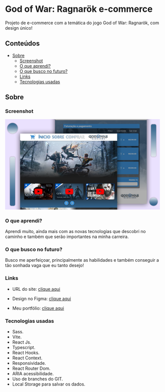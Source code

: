 # God of War: Ragnarök e-commerce

Projeto de e-commerce com a temática do jogo God of War: Ragnarök, com design único!

## Conteúdos

- [Sobre](#Sobre)
  - [Screenshot](#screenshot)
  - [O que aprendi?](#O-que-aprendi?)
  - [O que busco no futuro?](#O-que-busco-no-futuro?)
  - [Links](#links)
  - [Tecnologias usadas](#Tecnologias-usadas)

## Sobre

### Screenshot

![](/src/assets/images/screenshot/cartazGit.jpg)

### O que aprendi?

 Aprendi muito, ainda mais com as novas tecnologias que descobri no caminho e também que serão importantes na minha carreira.

### O que busco no futuro?

 Busco me aperfeiçoar, principalmente as habilidades e também conseguir a tão sonhada vaga que eu tanto desejo!

### Links

- URL do site: [clique aqui](https://godofwar-shop.vercel.app)

- Design no Figma: [clique aqui](https://www.figma.com/proto/fFnrpY4zrUWgRxo06TTjs1/god-of-war?page-id=0%3A1&node-id=1%3A4&viewport=384%2C445%2C1.13&scaling=scale-down&starting-point-node-id=1%3A4)

- Meu portfólio: [clique aqui](https://henriqueamascarin.vercel.app)

### Tecnologias usadas

- Sass.
- Vite.
- React Js.
- Typescript.
- React Hooks.
- React Context.
- Responsividade.
- React Router Dom.
- ARIA acessibilidade.
- Uso de branches do GIT.
- Local Storage para salvar os dados.

